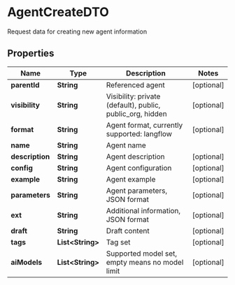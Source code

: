 

# AgentCreateDTO

Request data for creating new agent information

## Properties

| Name | Type | Description | Notes |
|------------ | ------------- | ------------- | -------------|
|**parentId** | **String** | Referenced agent |  [optional] |
|**visibility** | **String** | Visibility: private (default), public, public_org, hidden |  [optional] |
|**format** | **String** | Agent format, currently supported: langflow |  [optional] |
|**name** | **String** | Agent name |  |
|**description** | **String** | Agent description |  [optional] |
|**config** | **String** | Agent configuration |  [optional] |
|**example** | **String** | Agent example |  [optional] |
|**parameters** | **String** | Agent parameters, JSON format |  [optional] |
|**ext** | **String** | Additional information, JSON format |  [optional] |
|**draft** | **String** | Draft content |  [optional] |
|**tags** | **List&lt;String&gt;** | Tag set |  [optional] |
|**aiModels** | **List&lt;String&gt;** | Supported model set, empty means no model limit |  [optional] |



